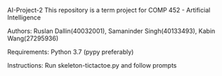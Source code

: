 AI-Project-2 This repository is a term project for COMP 452 - Artificial Intelligence

Authors: Ruslan Dallin(40032001), Samaninder Singh(40133493), Kabin Wang(27295936)

Requirements: Python 3.7 (pypy preferably)

Instructions: Run skeleton-tictactoe.py and follow prompts



